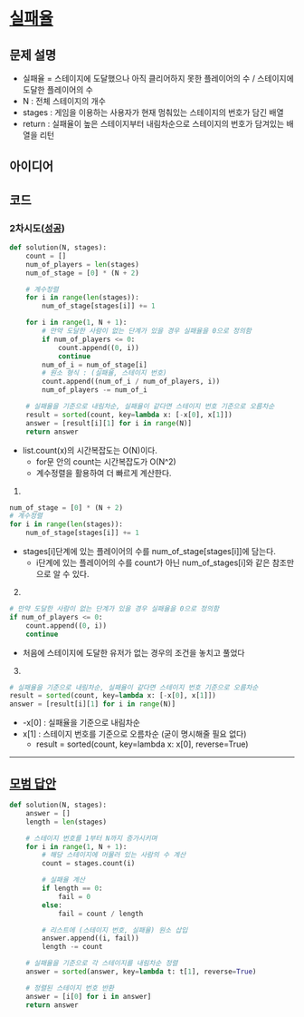 # [실패율](https://programmers.co.kr/learn/courses/30/lessons/42889)

## 문제 설명

* 실패율 = 스테이지에 도달했으나 아직 클리어하지 못한 플레이어의 수 / 스테이지에 도달한 플레이어의 수
* N : 전체 스테이지의 개수
* stages : 게임을 이용하는 사용자가 현재 멈춰있는 스테이지의 번호가 담긴 배열
* return : 실패율이 높은 스테이지부터 내림차순으로 스테이지의 번호가 담겨있는 배열을 리턴

## 아이디어

## 코드

### 2차시도([성공](https://programmers.co.kr/learn/courses/30/lessons/42889))

```python
def solution(N, stages):
    count = []
    num_of_players = len(stages)
    num_of_stage = [0] * (N + 2)

    # 계수정렬 
    for i in range(len(stages)):
        num_of_stage[stages[i]] += 1

    for i in range(1, N + 1):
        # 만약 도달한 사람이 없는 단계가 있을 경우 실패율을 0으로 정의함
        if num_of_players <= 0:
            count.append((0, i))
            continue
        num_of_i = num_of_stage[i]
        # 원소 형식 : (실패율, 스테이지 번호)
        count.append((num_of_i / num_of_players, i))
        num_of_players -= num_of_i

    # 실패율을 기준으로 내림차순, 실패율이 같다면 스테이지 번호 기준으로 오름차순
    result = sorted(count, key=lambda x: [-x[0], x[1]])
    answer = [result[i][1] for i in range(N)]
    return answer
```

* list.count(x)의 시간복잡도는 O(N)이다.
    * for문 안의 count는 시간복잡도가 O(N^2)
    * 계수정렬을 활용하여 더 빠르게 계산한다.

1.

```python
num_of_stage = [0] * (N + 2)
# 계수정렬 
for i in range(len(stages)):
    num_of_stage[stages[i]] += 1
```

* stages[i]단계에 있는 플레이어의 수를 num_of_stage[stages[i]]에 담는다.
    * i단계에 있는 플레이어의 수를 count가 아닌 num_of_stages[i]와 같은 참조만으로 알 수 있다.

2.

```python
# 만약 도달한 사람이 없는 단계가 있을 경우 실패율을 0으로 정의함
if num_of_players <= 0:
    count.append((0, i))
    continue
```

* 처음에 스테이지에 도달한 유저가 없는 경우의 조건을 놓치고 풀었다

3.

```python
# 실패율을 기준으로 내림차순, 실패율이 같다면 스테이지 번호 기준으로 오름차순
result = sorted(count, key=lambda x: [-x[0], x[1]])
answer = [result[i][1] for i in range(N)]
```
* -x[0] : 실패율을 기준으로 내림차순
* x[1] : 스테이지 번호를 기준으로 오름차순 (굳이 명시해줄 필요 없다)
    * result = sorted(count, key=lambda x: x[0], reverse=True)
---

## [모범 답안](https://github.com/ndb796/python-for-coding-test/blob/master/14/3.py)

```python
def solution(N, stages):
    answer = []
    length = len(stages)

    # 스테이지 번호를 1부터 N까지 증가시키며
    for i in range(1, N + 1):
        # 해당 스테이지에 머물러 있는 사람의 수 계산
        count = stages.count(i)

        # 실패율 계산
        if length == 0:
            fail = 0
        else:
            fail = count / length

        # 리스트에 (스테이지 번호, 실패율) 원소 삽입
        answer.append((i, fail))
        length -= count

    # 실패율을 기준으로 각 스테이지를 내림차순 정렬
    answer = sorted(answer, key=lambda t: t[1], reverse=True)

    # 정렬된 스테이지 번호 반환
    answer = [i[0] for i in answer]
    return answer
```